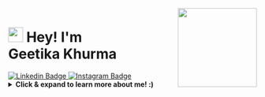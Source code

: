 <img align="right" src="https://giphy.com/static/img/zoomies-small.gif" height="160px" width="auto">

<h1 align="left"><img src="https://github.com/geetikakhurma/geetikakhurma/blob/main/wave.gif" width="30px"><strong> Hey! I'm<br/> Geetika Khurma</strong>
</h1>

<a target="_blank" href="https://www.linkedin.com/in/geetika-khurma-427214160/">
<img src="https://img.shields.io/badge/-Linkedin-blue?style=for-the-badge&logo=Linkedin&logoColor=white&link=https://www.linkedin.com/in/geetika-khurma-427214160/" alt="Linkedin Badge">
</a>
<a target="_blank" href="https://www.instagram.com/geetika.khurma/">
<img src="https://img.shields.io/badge/-Instagram-E1306C?style=for-the-badge&logo=Instagram&logoColor=white&link=https://www.instagram.com/geetika.khurma/" alt="Instagram Badge">
</a>

 <details>
    <summary>
    <strong>Click & expand to learn more about me! :)</strong>
    </summary>

```javascript
 
const details = {
  fullName: 'Geetika Khurma',
  availableForHire: true,
  experience: "1.5+ years in Acceture plc",
  education: "UnderGraduate",
  degree: "Computer Science Engineering",
  codesIn: [ "React","Javascript", "Java", "HTML", "CSS"],
  values: ["Good UI/UX", "Performance", "Product Focus"],
  enjoys: ['Reading Books, Spirituality & Yoga, 'Working Out', 'Cooking & Baking', 'Art'],
  portfolioLink: 'https://geetikakhurma.netlify.app/',
  username: 'geetikakhurma'
}

(function fullTimePositionAvailable(hire) {
if (lookingToHire && hire === 'geetika') {
    status = 200;
    return 'Success';
  } 
  else throw new Error('You should hire @geetika')
})(geetikakhurma.username));

```

Fun fact:
```javascript
// Which came first: the chicken or the egg?

console.log(["🥚", "🐣", "🐥", "🐔"].sort())
Output: ["🐔", "🐣", "🐥", "🥚"];
```

  </details>



<!--
**geetika.khurma/geetika** is a ✨ _special_ ✨ repository because its `README.md` (this file) appears on your GitHub profile.--!>
